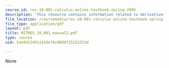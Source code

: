 ```yaml
---
course_id: res-18-001-calculus-online-textbook-spring-2005
description: 'This resource contains information related to derivatives. '
file_location: /coursemedia/res-18-001-calculus-online-textbook-spring-2005/5ae9412491a143e78c08d9f25252313d_MITRES_18_001_manual2.pdf
file_type: application/pdf
layout: pdf
title: MITRES_18_001_manual2.pdf
type: course
uid: 5ae9412491a143e78c08d9f25252313d

---
```

None